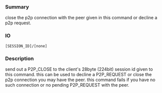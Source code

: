 ### Summary ###

close the p2p connection with the peer given in this command or decline a p2p request.

### IO ###

```[SESSION_ID]/[none]```

### Description ###

send out a P2P_CLOSE to the client's 28byte (224bit) session id given to this command. this can be used to decline a P2P_REQUEST or close the p2p connection you may have the peer. this command fails if you have no such connection or no pending P2P_REQUEST with the peer.